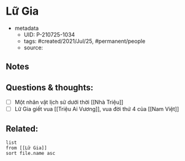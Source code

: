 # Lữ Gia

- metadata
	- UID: P-210725-1034
	- tags: #created/2021/Jul/25, #permanent/people 
	- source: 

## Notes


## Questions & thoughts:
- [ ] Một nhân vật lịch sử dưới thời [[Nhà Triệu]]
- [ ] Lữ Gia giết vua [[Triệu Ai Vương]], vua đời thứ 4 của [[Nam Việt]]
## Related:
```dataview
list
from [[Lữ Gia]]
sort file.name asc
```
